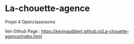 # La-chouette-agence
Projet 4 Openclassrooms

lien Github Page : https://kevinaudibert.github.io/La-chouette-agence/index.html
